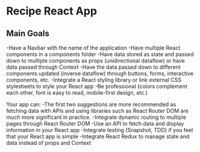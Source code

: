 # Recipe React App

## Main Goals
-Have a Navbar with the name of the application
-Have multiple React components in a components folder
-Have data stored as state and passed down to multiple components as props (unidirectional dataflow) or have data passed through Context
-Have the data passed down to different components updated (inverse dataflow) through buttons, forms, interactive components, etc.
-Integrate a React styling library or link external CSS stylesheets to style your React app
-Be professional (colors complement each other, font is easy to read, mobile-first design, etc.)

Your app can:
-The first two suggestions are more recommended as fetching data with APIs and using libraries such as React Router DOM are much more significant in practice.
-Integrate dynamic routing to multiple pages through React Router DOM
-Use an API to fetch data and display information in your React app
-Integrate testing (Snapshot, TDD) if you feel that your React app is simple
-Integrate React Redux to manage state and data instead of props and Context

